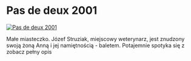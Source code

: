 Pas de deux 2001 
=============
[![Pas de deux 2001 ](http://vidos.pl/images/player.gif)](http://vidos.pl/pas-de-deux-2001)

 Małe miasteczko. Józef Struziak, miejscowy weterynarz, jest znudzony swoją żoną Anną i jej namiętnością - baletem. Potajemnie spotyka się z zobacz pełny opis
